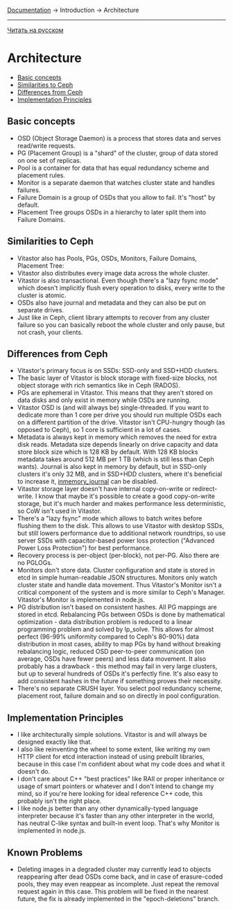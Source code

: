 [Documentation](../../README.md#documentation) → Introduction → Architecture

-----

[Читать на русском](architecture.ru.md)

# Architecture

- [Basic concepts](#basic-concepts)
- [Similarities to Ceph](#similarities-to-ceph)
- [Differences from Ceph](#differences-from-ceph)
- [Implementation Principles](#implementation-principles)

## Basic concepts

- OSD (Object Storage Daemon) is a process that stores data and serves read/write requests.
- PG (Placement Group) is a "shard" of the cluster, group of data stored on one set of replicas.
- Pool is a container for data that has equal redundancy scheme and placement rules.
- Monitor is a separate daemon that watches cluster state and handles failures.
- Failure Domain is a group of OSDs that you allow to fail. It's "host" by default.
- Placement Tree groups OSDs in a hierarchy to later split them into Failure Domains.

## Similarities to Ceph

- Vitastor also has Pools, PGs, OSDs, Monitors, Failure Domains, Placement Tree:
- Vitastor also distributes every image data across the whole cluster.
- Vitastor is also transactional. Even though there's a "lazy fsync mode" which
  doesn't implicitly flush every operation to disks, every write to the cluster is atomic.
- OSDs also have journal and metadata and they can also be put on separate drives.
- Just like in Ceph, client library attempts to recover from any cluster failure so
  you can basically reboot the whole cluster and only pause, but not crash, your clients.

## Differences from Ceph

- Vitastor's primary focus is on SSDs: SSD-only and SSD+HDD clusters.
- The basic layer of Vitastor is block storage with fixed-size blocks, not object storage with
  rich semantics like in Ceph (RADOS).
- PGs are ephemeral in Vitastor. This means that they aren't stored on data disks and only exist
  in memory while OSDs are running.
- Vitastor OSD is (and will always be) single-threaded. If you want to dedicate more than 1 core
  per drive you should run multiple OSDs each on a different partition of the drive.
  Vitastor isn't CPU-hungry though (as opposed to Ceph), so 1 core is sufficient in a lot of cases.
- Metadata is always kept in memory which removes the need for extra disk reads. Metadata size
  depends linearly on drive capacity and data store block size which is 128 KB by default.
  With 128 KB blocks metadata takes around 512 MB per 1 TB (which is still less than Ceph wants).
  Journal is also kept in memory by default, but in SSD-only clusters it's only 32 MB, and in SSD+HDD
  clusters, where it's beneficial to increase it, [inmemory_journal](docs/config/osd.en.md#inmemory_journal) can be disabled.
- Vitastor storage layer doesn't have internal copy-on-write or redirect-write. I know that maybe
  it's possible to create a good copy-on-write storage, but it's much harder and makes performance
  less deterministic, so CoW isn't used in Vitastor.
- There's a "lazy fsync" mode which allows to batch writes before flushing them to the disk.
  This allows to use Vitastor with desktop SSDs, but still lowers performance due to additional
  network roundtrips, so use server SSDs with capacitor-based power loss protection
  ("Advanced Power Loss Protection") for best performance.
- Recovery process is per-object (per-block), not per-PG. Also there are no PGLOGs.
- Monitors don't store data. Cluster configuration and state is stored in etcd in simple human-readable
  JSON structures. Monitors only watch cluster state and handle data movement.
  Thus Vitastor's Monitor isn't a critical component of the system and is more similar to Ceph's Manager.
  Vitastor's Monitor is implemented in node.js.
- PG distribution isn't based on consistent hashes. All PG mappings are stored in etcd.
  Rebalancing PGs between OSDs is done by mathematical optimization - data distribution problem
  is reduced to a linear programming problem and solved by lp_solve. This allows for almost
  perfect (96-99% uniformity compared to Ceph's 80-90%) data distribution in most cases, ability
  to map PGs by hand without breaking rebalancing logic, reduced OSD peer-to-peer communication
  (on average, OSDs have fewer peers) and less data movement. It also probably has a drawback -
  this method may fail in very large clusters, but up to several hundreds of OSDs it's perfectly fine.
  It's also easy to add consistent hashes in the future if something proves their necessity.
- There's no separate CRUSH layer. You select pool redundancy scheme, placement root, failure domain
  and so on directly in pool configuration.

## Implementation Principles

- I like architecturally simple solutions. Vitastor is and will always be designed
  exactly like that.
- I also like reinventing the wheel to some extent, like writing my own HTTP client
  for etcd interaction instead of using prebuilt libraries, because in this case
  I'm confident about what my code does and what it doesn't do.
- I don't care about C++ "best practices" like RAII or proper inheritance or usage of
  smart pointers or whatever and I don't intend to change my mind, so if you're here
  looking for ideal reference C++ code, this probably isn't the right place.
- I like node.js better than any other dynamically-typed language interpreter
  because it's faster than any other interpreter in the world, has neutral C-like
  syntax and built-in event loop. That's why Monitor is implemented in node.js.

## Known Problems

- Deleting images in a degraded cluster may currently lead to objects reappearing
  after dead OSDs come back, and in case of erasure-coded pools, they may even
  reappear as incomplete. Just repeat the removal request again in this case.
  This problem will be fixed in the nearest future, the fix is already implemented
  in the "epoch-deletions" branch.
